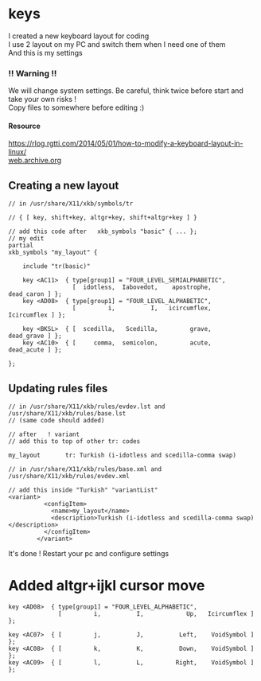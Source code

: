 # keys

I created a new keyboard layout for coding <br>
I use 2 layout on my PC and switch them when I need one of them<br>
And this is my settings<br>

### !! Warning !!
We will change system settings. Be careful, think twice before start and take your own risks ! <br>
Copy files to somewhere before editing :)

#### Resource
https://rlog.rgtti.com/2014/05/01/how-to-modify-a-keyboard-layout-in-linux/ <br>
[web.archive.org](https://web.archive.org/web/20210926164837/https%3A%2F%2Frlog.rgtti.com%2F2014%2F05%2F01%2Fhow-to-modify-a-keyboard-layout-in-linux%2F)

## Creating a new layout
~~~
// in /usr/share/X11/xkb/symbols/tr

// { [ key, shift+key, altgr+key, shift+altgr+key ] }

// add this code after   xkb_symbols "basic" { ... };
// my edit
partial
xkb_symbols "my_layout" {

    include "tr(basic)"
	
    key <AC11>  { type[group1] = "FOUR_LEVEL_SEMIALPHABETIC",
                  [  idotless,  Iabovedot,    apostrophe,    dead_caron ] };
    key <AD08>  { type[group1] = "FOUR_LEVEL_ALPHABETIC",
                  [         i,          I,   icircumflex,   Icircumflex ] };
                  
    key <BKSL>  { [  scedilla,   Scedilla,         grave,    dead_grave ] };
    key <AC10>  { [     comma,  semicolon,         acute,    dead_acute ] };
	
};
~~~

## Updating rules files
~~~
// in /usr/share/X11/xkb/rules/evdev.lst and /usr/share/X11/xkb/rules/base.lst
// (same code should added)

// after   ! variant
// add this to top of other tr: codes

my_layout       tr: Turkish (i-idotless and scedilla-comma swap)
~~~

~~~
// in /usr/share/X11/xkb/rules/base.xml and /usr/share/X11/xkb/rules/evdev.xml

// add this inside "Turkish" "variantList"
<variant>
          <configItem>
            <name>my_layout</name>
            <description>Turkish (i-idotless and scedilla-comma swap)</description>
          </configItem>
        </variant>

~~~

It's done !
Restart your pc and configure settings

# Added altgr+ijkl cursor move
~~~
key <AD08>  { type[group1] = "FOUR_LEVEL_ALPHABETIC",
              [         i,          I,            Up,   Icircumflex ] };

key <AC07>  { [         j,          J,          Left,    VoidSymbol ] };
key <AC08>  { [         k,          K,          Down,    VoidSymbol ] };
key <AC09>  { [         l,          L,         Right,    VoidSymbol ] };
~~~
